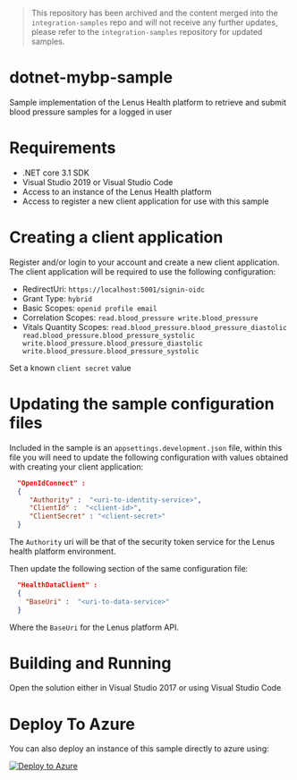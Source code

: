 > This repository has been archived and the content merged into the `integration-samples` repo and will not receive any further updates, please refer to the `integration-samples` repository for updated samples.

# dotnet-mybp-sample
Sample implementation of the Lenus Health platform to retrieve and submit blood pressure samples for a logged in user

# Requirements

- .NET core 3.1 SDK
- Visual Studio 2019 or Visual Studio Code
- Access to an instance of the Lenus Health platform
- Access to register a new client application for use with this sample

# Creating a client application

Register and/or login to your account and create a new client application.  The client application will be required to use the following configuration:

- RedirectUri: `https://localhost:5001/signin-oidc`
- Grant Type: `hybrid`
- Basic Scopes: `openid profile email`
- Correlation Scopes: `read.blood_pressure write.blood_pressure`
- Vitals Quantity Scopes: `read.blood_pressure.blood_pressure_diastolic read.blood_pressure.blood_pressure_systolic write.blood_pressure.blood_pressure_diastolic write.blood_pressure.blood_pressure_systolic`

Set a known `client secret` value

# Updating the sample configuration files

Included in the sample is an `appsettings.development.json` file, within this file you will need to update the following configuration with values obtained with creating your client application:

```json
  "OpenIdConnect" : 
  {
     "Authority" :  "<uri-to-identity-service>",
     "ClientId" :  "<client-id>",
     "ClientSecret" : "<client-secret>"
  } 
```

The `Authority` uri will be that of the security token service for the Lenus health platform environment.

Then update the following section of the same configuration file:

```json
  "HealthDataClient" : 
  {
    "BaseUri" :  "<uri-to-data-service>"
  }
```

Where the `BaseUri` for the Lenus platform API.

# Building and Running

Open the solution either in Visual Studio 2017 or using Visual Studio Code

# Deploy To Azure

You can also deploy an instance of this sample directly to azure using:

[![Deploy to Azure](http://azuredeploy.net/deploybutton.png)](https://azuredeploy.net/)
